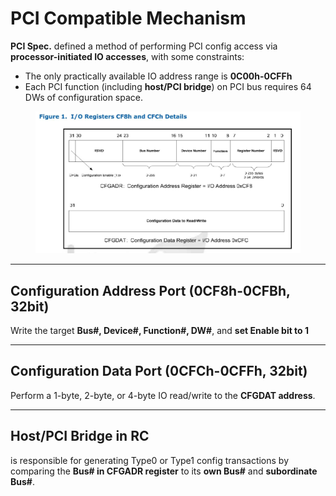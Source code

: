 # PCI Compatible Mechanism

**PCI Spec.** defined a method of performing PCI config access via **processor-initiated IO accesses**, with some constraints:

* The only practically available IO address range is **0C00h-0CFFh**
* Each PCI function (including **host/PCI bridge**) on PCI bus requires 64 DWs of configuration space.

<figure><img src="../../.gitbook/assets/image (15).png" alt=""><figcaption></figcaption></figure>

***

## Configuration Address Port (0CF8h-0CFBh, 32bit)

Write the target **Bus#, Device#, Function#, DW#**, and **set Enable bit to 1**

***

## Configuration Data Port (0CFCh-0CFFh, 32bit)

Perform a 1-byte, 2-byte, or 4-byte IO read/write to the **CFGDAT address**.

***

## Host/PCI Bridge in RC

is responsible for generating Type0 or Type1 config transactions by comparing the **Bus# in CFGADR register** to its **own Bus#** and **subordinate Bus#**.
